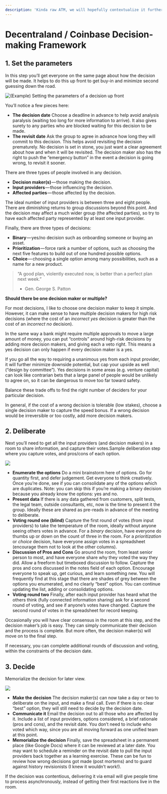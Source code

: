 ```yaml
---
description: 'Kinda raw ATM, we will hopefully contextualize it further in the future'
---
```


# Decentraland / Coinbase Decision-making Framework

## 1. Set the parameters

In this step you’ll get everyone on the same page about how the decision will be made. It helps to do this up front to get buy-in and minimize second guessing down the road.

![\(Example\) Setting the parameters of a decision up front](https://cdn-images-1.medium.com/max/800/0*FhIC_Y0RFyLz4MGj.)

You’ll notice a few pieces here:

* **The decision date** Choose a deadline in advance to help avoid analysis paralysis \(waiting too long for more information to arrive\). It also gives surety to any parties who are blocked waiting for this decision to be made.
* **The revisit date** Ask the group to agree in advance how long they will commit to this decision. This helps avoid revisiting the decision prematurely. No decision is set in stone, you just want a clear agreement about how and when it will be revisited. The decision maker also has the right to push the “emergency button” in the event a decision is going wrong, to revisit it sooner.

There are three types of people involved in any decision.

* **Decision maker\(s\)** — those making the decision.
* **Input providers** — those influencing the decision.
* **Affected parties** — those affected by the decision.

The ideal number of input providers is between three and eight people. There are diminishing returns to group discussions beyond this point. And the decision may affect a much wider group \(the affected parties\), so try to have each affected party represented by at least one input provider.

Finally, there are three types of decisions:

* **Binary** — yes/no decision such as onboarding someone or buying an asset.
* **Prioritization** — force rank a number of options, such as choosing the next five features to build out of one hundred possible options.
* **Choice** — choosing a single option among many possibilities, such as a name for a new product.

> “A good plan, violently executed now, is better than a perfect plan next week.”
>
> * Gen. George S. Patton

**Should there be one decision maker or multiple?**

For most decisions, I like to choose one decision maker to keep it simple. However, it can make sense to have multiple decision makers for high risk decisions \(where the cost of an _incorrect yes_ decision is greater than the cost of an _incorrect no_ decision\).

In the same way a bank might require multiple approvals to move a large amount of money, you can put “controls” around high-risk decisions by adding more decision makers, and giving each a veto right. This means a yes decision can only happen if every decision maker is a yes.

If you go all the way to requiring a unanimous yes from each input provider, it will further minimize downside potential, but cap your upside as well \(“design by committee”\). Yes decisions in some areas \(e.g. venture capital\) can look like contrarian bets that a large panel of people would be unlikely to agree on, so it can be dangerous to move too far toward safety.

Balance these trade offs to find the right number of deciders for your particular decision.

In general, if the cost of a wrong decision is tolerable \(low stakes\), choose a single decision maker to capture the speed bonus. If a wrong decision would be irreversible or too costly, add more decision makers.

## 2. Deliberate

Next you’ll need to get all the input providers \(and decision makers\) in a room to share information, and capture their votes.Sample deliberation step where you capture votes, and pros/cons of each option.

![](https://cdn-images-1.medium.com/max/800/0*2fkSU33RXgea821e.)

* **Enumerate the options** Do a mini brainstorm here of options. Go for quantity first, and defer judgement. Get everyone to think creatively. Once you’re done, see if you can consolidate any of the options which are duplicates. Note: you can skip this if you’re making a binary decision because you already know the options: yes and no.
* **Present data** If there is any data gathered from customers, split tests, the legal team, outside consultants, etc, now is the time to present it the group. Ideally these are shared as pre-reads in advance of the meeting to deliberate.
* **Voting round one \(blind\)** Capture the first round of votes \(from input providers\) to take the temperature of the room, ideally without anyone seeing others votes in advance. For a _binary_ decision, have everyone do thumbs up or down on the count of three in the room. For a _prioritization_ or _choice_ decision, have everyone assign votes in a spreadsheet \(encourage them not to look at the other columns\).
* **Discussion of Pros and Cons** Go around the room, from least senior person to most, and have everyone share why they voted the way they did. Allow a freeform but timeboxed discussion to follow. Capture the pros and cons discussed in the notes field of each option. Encourage everyone to speak up, get curious, and learn something new. You will frequently find at this stage that there are shades of grey between the options you enumerated, and no clearly “best” option. You can continue updating the list, adding or consolidating options.
* **Voting round two** Finally, after each input provider has heard what the others think \(fully connected information sharing\) ask for a second round of voting, and see if anyone’s votes have changed. Capture the second round of votes in the spreadsheet for record keeping.

Occasionally you will have clear consensus in the room at this step, and the decision maker’s job is easy. They can simply communicate their decision and the process is complete. But more often, the decision maker\(s\) will move on to the final step.

If necessary, you can complete additional rounds of discussion and voting, within the constraints of the decision date.

## 3. Decide

Memorialize the decision for later view.

![](https://cdn-images-1.medium.com/max/800/0*Dlt5WeAA3p6DviMs.)

* **Make the decision** The decision maker\(s\) can now take a day or two to deliberate on the input, and make a final call. Even if there is no clear “best” option, they will still need to decide by the decision date.
* **Communicate it** Email the decision out to all those who are affected by it. Include a list of input providers, options considered, a brief rationale \(pros and cons\), and the revisit date. You don’t need to include who voted which way, since you are all moving forward as one unified team at this point.
* **Memorialize the decision** Finally, save the spreadsheet in a permanent place \(like Google Docs\) where it can be reviewed at a later date. You may want to schedule a reminder on the revisit date to pull the input providers back together as a learning exercise. These can be fun to review how wrong decisions got made \(post mortems\) and to guard against history revisionists \(I knew it wouldn’t work!\).

If the decision was contentious, delivering it via email will give people time to process asynchronously, instead of getting their first reactions live in the room.

